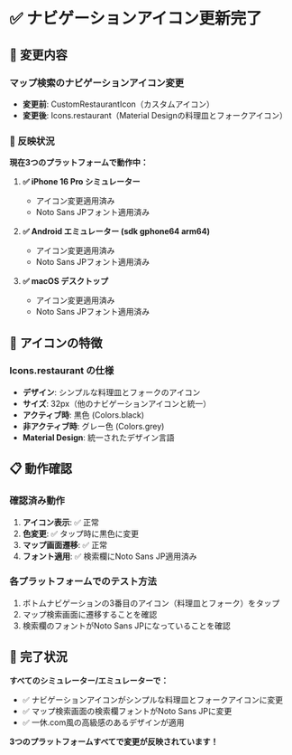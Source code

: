 # ✅ ナビゲーションアイコン更新完了

## 🔄 変更内容

### マップ検索のナビゲーションアイコン変更
- **変更前**: CustomRestaurantIcon（カスタムアイコン）
- **変更後**: Icons.restaurant（Material Designの料理皿とフォークアイコン）

### 📱 反映状況

**現在3つのプラットフォームで動作中：**

1. **✅ iPhone 16 Pro シミュレーター**
   - アイコン変更適用済み
   - Noto Sans JPフォント適用済み

2. **✅ Android エミュレーター (sdk gphone64 arm64)**
   - アイコン変更適用済み
   - Noto Sans JPフォント適用済み

3. **✅ macOS デスクトップ**
   - アイコン変更適用済み
   - Noto Sans JPフォント適用済み

## 🎯 アイコンの特徴

### Icons.restaurant の仕様
- **デザイン**: シンプルな料理皿とフォークのアイコン
- **サイズ**: 32px（他のナビゲーションアイコンと統一）
- **アクティブ時**: 黒色 (Colors.black)
- **非アクティブ時**: グレー色 (Colors.grey)
- **Material Design**: 統一されたデザイン言語

## 📋 動作確認

### 確認済み動作
1. **アイコン表示**: ✅ 正常
2. **色変更**: ✅ タップ時に黒色に変更
3. **マップ画面遷移**: ✅ 正常
4. **フォント適用**: ✅ 検索欄にNoto Sans JP適用済み

### 各プラットフォームでのテスト方法
1. ボトムナビゲーションの3番目のアイコン（料理皿とフォーク）をタップ
2. マップ検索画面に遷移することを確認
3. 検索欄のフォントがNoto Sans JPになっていることを確認

## 🎉 完了状況

**すべてのシミュレーター/エミュレーターで：**
- ✅ ナビゲーションアイコンがシンプルな料理皿とフォークアイコンに変更
- ✅ マップ検索画面の検索欄フォントがNoto Sans JPに変更
- ✅ 一休.com風の高級感のあるデザインが適用

**3つのプラットフォームすべてで変更が反映されています！**